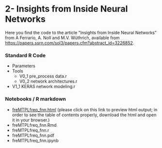 # 2- Insights from Inside Neural Networks

Here you find the code to the article "Insights from Inside Neural Networks" from A Ferrario, A. Noll and M.V. Wüthrich,
available from https://papers.ssrn.com/sol3/papers.cfm?abstract_id=3226852.


### Standard R Code
- Parameters
- Tools
  - V0_1 pre_process data.r
  - V0_2 network architectures.r
- V1_1 KERAS network modeling.r

### Notebooks / R markdown
- [freMTPLfreq_fnn.html](https://htmlpreview.github.io/?https://github.com/JSchelldorfer/ActuarialDataScience/blob/master/2%20-%20Insights%20from%20Inside%20Neural%20Networks/freMTPLfreq_fnn.html) (please click on this link to preview html output; in order to see the table of contents properly, download the html and open it in your browser.)
- freMTPLfreq_fnn.Rmd
- freMTPLfreq_fnn.r
- freMTPLfreq_fnn.pdf
- freMTPLfreq_fnn.ipynb
